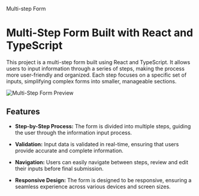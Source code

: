 Multi-step Form

# Multi-Step Form Built with React and TypeScript

This project is a multi-step form built using React and TypeScript. It allows users to input information through a series of steps, making the process more user-friendly and organized. Each step focuses on a specific set of inputs, simplifying complex forms into smaller, manageable sections.

![Multi-Step Form Preview](https://res.cloudinary.com/dz209s6jk/image/upload/v1676299213/Challenges/tn6hip0khjvu4qrhww7r.jpg)

## Features

- **Step-by-Step Process:** The form is divided into multiple steps, guiding the user through the information input process.

- **Validation:** Input data is validated in real-time, ensuring that users provide accurate and complete information.

- **Navigation:** Users can easily navigate between steps, review and edit their inputs before final submission.

- **Responsive Design:** The form is designed to be responsive, ensuring a seamless experience across various devices and screen sizes.


